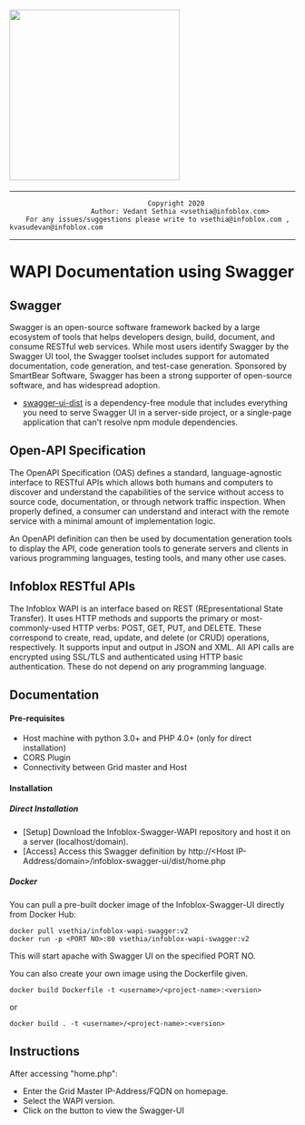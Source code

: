 # <img src="https://info.infoblox.com/rs/240-PTK-751/images/InfoBloxLogo.png" width="300">


-----------
                            	      Copyright 2020                                            
                      	Author: Vedant Sethia <vsethia@infoblox.com>                         
  		For any issues/suggestions please write to vsethia@infoblox.com , kvasudevan@infoblox.com           

-----------

# WAPI Documentation using Swagger  


## Swagger 
Swagger is an open-source software framework backed by a large ecosystem of tools that helps developers design, build, document, and consume RESTful web services. While most users identify Swagger by the Swagger UI tool, the Swagger toolset includes support for automated documentation, code generation, and test-case generation. Sponsored by SmartBear Software, Swagger has been a strong supporter of open-source software, and has widespread adoption.

* [swagger-ui-dist](https://www.npmjs.com/package/swagger-ui-dist) is a dependency-free module that includes everything you need to serve Swagger UI in a server-side project, or a single-page application that can't resolve npm module dependencies.

## Open-API Specification
The OpenAPI Specification (OAS) defines a standard, language-agnostic interface to RESTful APIs which allows both humans and computers to discover and understand the capabilities of the service without access to source code, documentation, or through network traffic inspection. When properly defined, a consumer can understand and interact with the remote service with a minimal amount of implementation logic.

An OpenAPI definition can then be used by documentation generation tools to display the API, code generation tools to generate servers and clients in various programming languages, testing tools, and many other use cases.

## Infoblox RESTful APIs
The Infoblox WAPI is an interface based on REST (REpresentational State Transfer). It uses HTTP methods and supports the primary or most-commonly-used HTTP verbs: POST, GET, PUT, and DELETE. These correspond to create, read, update, and delete (or CRUD) operations, respectively. It supports input and output in JSON and XML. All API calls are encrypted using SSL/TLS and authenticated using HTTP basic authentication.  These do not depend on any programming language. 

## Documentation
#### Pre-requisites
- Host machine with python 3.0+ and PHP 4.0+ (only for direct installation)
- CORS Plugin
- Connectivity between Grid master and Host

#### Installation
##### Direct Installation
- [Setup] Download the Infoblox-Swagger-WAPI repository and host it on a server (localhost/domain).
- [Access] Access this Swagger definition by http://<Host IP-Address/domain>/infoblox-swagger-ui/dist/home.php  

##### Docker
You can pull a pre-built docker image of the Infoblox-Swagger-UI directly from Docker Hub:

    docker pull vsethia/infoblox-wapi-swagger:v2
    docker run -p <PORT NO>:80 vsethia/infoblox-wapi-swagger:v2

This will start apache with Swagger UI on the specified PORT NO.

You can also create your own image using the Dockerfile given.

    docker build Dockerfile -t <username>/<project-name>:<version>
or
    
    docker build . -t <username>/<project-name>:<version>


## Instructions
After accessing "home.php":
- Enter the Grid Master IP-Address/FQDN on homepage.
- Select the WAPI version.
- Click on the button to view the Swagger-UI




